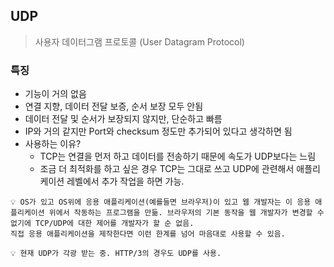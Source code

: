 
## UDP

> 사용자 데이터그램 프로토콜 (User Datagram Protocol)


### 특징

- 기능이 거의 없음
- 연결 지향, 데이터 전달 보증, 순서 보장 모두 안됨
- 데이터 전달 및 순서가 보장되지 않지만, 단순하고 빠름
- IP와 거의 같지만 Port와 checksum 정도만 추가되어 있다고 생각하면 됨
- 사용하는 이유?
    - TCP는 연결을 먼저 하고 데이터를 전송하기 때문에 속도가 UDP보다는 느림
    - 조금 더 최적화를 하고 싶은 경우 TCP는 그대로 쓰고 UDP에 관련해서 애플리케이션 레벨에서 추가 작업을 하면 가능.

```
💡 OS가 있고 OS위에 응용 애플리케이션(예를들면 브라우저)이 있고 웹 개발자는 이 응용 애플리케이션 위에서 작동하는 프로그램을 만듦. 브라우저의 기본 동작을 웹 개발자가 변경할 수 없기에 TCP/UDP에 대한 제어를 개발자가 할 순 없음.
직접 응용 애플리케이션을 제작한다면 이런 한계를 넘어 마음대로 사용할 수 있음.
```

```
💡 현재 UDP가 각광 받는 중. HTTP/3의 경우도 UDP를 사용.
```